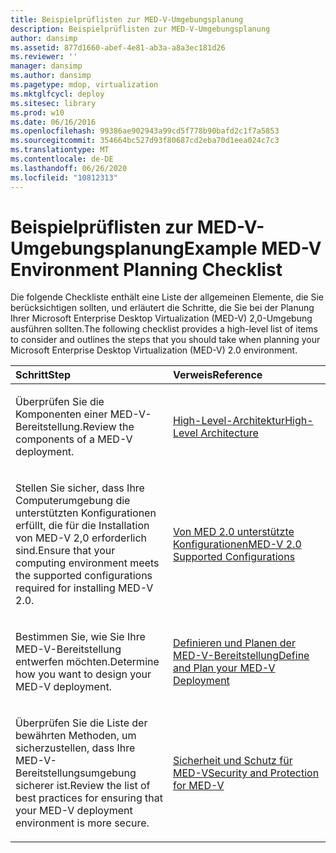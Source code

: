 ```yaml
---
title: Beispielprüflisten zur MED-V-Umgebungsplanung
description: Beispielprüflisten zur MED-V-Umgebungsplanung
author: dansimp
ms.assetid: 877d1660-abef-4e81-ab3a-a8a3ec181d26
ms.reviewer: ''
manager: dansimp
ms.author: dansimp
ms.pagetype: mdop, virtualization
ms.mktglfcycl: deploy
ms.sitesec: library
ms.prod: w10
ms.date: 06/16/2016
ms.openlocfilehash: 99386ae902943a99cd5f778b90bafd2c1f7a5853
ms.sourcegitcommit: 354664bc527d93f80687cd2eba70d1eea024c7c3
ms.translationtype: MT
ms.contentlocale: de-DE
ms.lasthandoff: 06/26/2020
ms.locfileid: "10812313"
---
```

# <span data-ttu-id="7bc36-103">Beispielprüflisten zur MED-V-Umgebungsplanung</span><span class="sxs-lookup"><span data-stu-id="7bc36-103">Example MED-V Environment Planning Checklist</span></span>


<span data-ttu-id="7bc36-104">Die folgende Checkliste enthält eine Liste der allgemeinen Elemente, die Sie berücksichtigen sollten, und erläutert die Schritte, die Sie bei der Planung Ihrer Microsoft Enterprise Desktop Virtualization (MED-V) 2,0-Umgebung ausführen sollten.</span><span class="sxs-lookup"><span data-stu-id="7bc36-104">The following checklist provides a high-level list of items to consider and outlines the steps that you should take when planning your Microsoft Enterprise Desktop Virtualization (MED-V) 2.0 environment.</span></span>

<table>
<colgroup>
<col width="50%" />
<col width="50%" />
</colgroup>
<thead>
<tr class="header">
<th align="left"><span data-ttu-id="7bc36-105">Schritt</span><span class="sxs-lookup"><span data-stu-id="7bc36-105">Step</span></span></th>
<th align="left"><span data-ttu-id="7bc36-106">Verweis</span><span class="sxs-lookup"><span data-stu-id="7bc36-106">Reference</span></span></th>
</tr>
</thead>
<tbody>
<tr class="odd">
<td align="left"><p><span data-ttu-id="7bc36-107">Überprüfen Sie die Komponenten einer MED-V-Bereitstellung.</span><span class="sxs-lookup"><span data-stu-id="7bc36-107">Review the components of a MED-V deployment.</span></span></p></td>
<td align="left"><p><a href="high-level-architecturemedv2.md" data-raw-source="[High-Level Architecture](high-level-architecturemedv2.md)"><span data-ttu-id="7bc36-108">High-Level-Architektur</span><span class="sxs-lookup"><span data-stu-id="7bc36-108">High-Level Architecture</span></span></a></p></td>
</tr>
<tr class="even">
<td align="left"><p><span data-ttu-id="7bc36-109">Stellen Sie sicher, dass Ihre Computerumgebung die unterstützten Konfigurationen erfüllt, die für die Installation von MED-V 2,0 erforderlich sind.</span><span class="sxs-lookup"><span data-stu-id="7bc36-109">Ensure that your computing environment meets the supported configurations required for installing MED-V 2.0.</span></span></p></td>
<td align="left"><p><a href="med-v-20-supported-configurations.md" data-raw-source="[MED-V 2.0 Supported Configurations](med-v-20-supported-configurations.md)"><span data-ttu-id="7bc36-110">Von MED 2.0 unterstützte Konfigurationen</span><span class="sxs-lookup"><span data-stu-id="7bc36-110">MED-V 2.0 Supported Configurations</span></span></a></p></td>
</tr>
<tr class="odd">
<td align="left"><p><span data-ttu-id="7bc36-111">Bestimmen Sie, wie Sie Ihre MED-V-Bereitstellung entwerfen möchten.</span><span class="sxs-lookup"><span data-stu-id="7bc36-111">Determine how you want to design your MED-V deployment.</span></span></p></td>
<td align="left"><p><a href="define-and-plan-your-med-v-deployment.md" data-raw-source="[Define and Plan your MED-V Deployment](define-and-plan-your-med-v-deployment.md)"><span data-ttu-id="7bc36-112">Definieren und Planen der MED-V-Bereitstellung</span><span class="sxs-lookup"><span data-stu-id="7bc36-112">Define and Plan your MED-V Deployment</span></span></a></p></td>
</tr>
<tr class="even">
<td align="left"><p><span data-ttu-id="7bc36-113">Überprüfen Sie die Liste der bewährten Methoden, um sicherzustellen, dass Ihre MED-V-Bereitstellungsumgebung sicherer ist.</span><span class="sxs-lookup"><span data-stu-id="7bc36-113">Review the list of best practices for ensuring that your MED-V deployment environment is more secure.</span></span></p></td>
<td align="left"><p><a href="security-and-protection-for-med-v.md" data-raw-source="[Security and Protection for MED-V](security-and-protection-for-med-v.md)"><span data-ttu-id="7bc36-114">Sicherheit und Schutz für MED-V</span><span class="sxs-lookup"><span data-stu-id="7bc36-114">Security and Protection for MED-V</span></span></a></p></td>
</tr>
</tbody>
</table>

 

 

 






